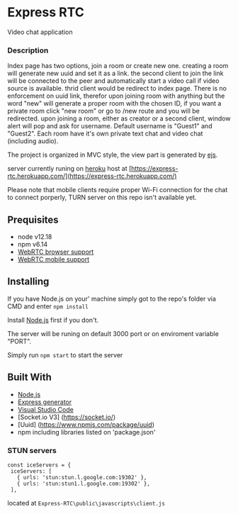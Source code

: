 # Express RTC
 Video chat application


### Description
Index page has two options, join a room or create new one.
creating a room will generate new uuid and set it as a link.
the second client to join the link will be connected to the peer and automatically start a video call if video source is available.
thrid client would be redirect to index page.
There is no enforcement on uuid link, therefor upon joining room with anything but the word "new" will generate a proper room with the chosen ID, if you want a private room click "new room" or go to /new route and you will be redirected.
upon joining a room, either as creator or a second client, window alert will pop and ask for username.
Default username is "Guest1" and "Guest2".
Each room have it's own private text chat and video chat (including audio).

The project is organized in MVC style, the view part is generated by [ejs](https://ejs.co/).

server currently runing on [heroku](https://www.heroku.com/) host at [https://express-rtc.herokuapp.com/](https://express-rtc.herokuapp.com/)

Please note that mobile clients require proper Wi-Fi connection for the chat to connect porperly, TURN server on this repo isn't available yet.

## Prequisites
* node v12.18
* npm v6.14
* [WebRTC browser support](https://www.tutorialspoint.com/webrtc/webrtc_browser_support.htm)
* [WebRTC mobile support](https://www.tutorialspoint.com/webrtc/webrtc_mobile_support.htm)

## Installing
If you have Node.js on your' machine simply got to the repo's folder via CMD and enter
`npm install`

Install [Node.js](https://nodejs.org/en/download/) first if you don't.

The server will be runing on default 3000 port or on enviroment variable "PORT".

Simply run `npm start` to start the server

## Built With
* [Node,js](https://nodejs.org/en/)
* [Express generator](https://expressjs.com/en/starter/generator.html)
* [Visual Studio Code](https://code.visualstudio.com/)
* [Socket.io V3] (https://socket.io/)
* [Uuid] (https://www.npmjs.com/package/uuid)  
* npm including libraries listed on 'package.json'
### STUN servers
```// Free public STUN servers provided by Google.  
const iceServers = {  
 iceServers: [  
   { urls: 'stun:stun.l.google.com:19302' },  
   { urls: 'stun:stun1.l.google.com:19302' },  
 ],
 ```
located at `Express-RTC\public\javascripts\client.js`


